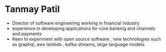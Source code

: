 # Tanmay Patil
* Director of software engineering working in financial industry
* experience in developing applications for core banking and channels and payments
* Keen to experiment with open source software , new technologies such as graphql, aws lambda , kafka streams, large language models.
